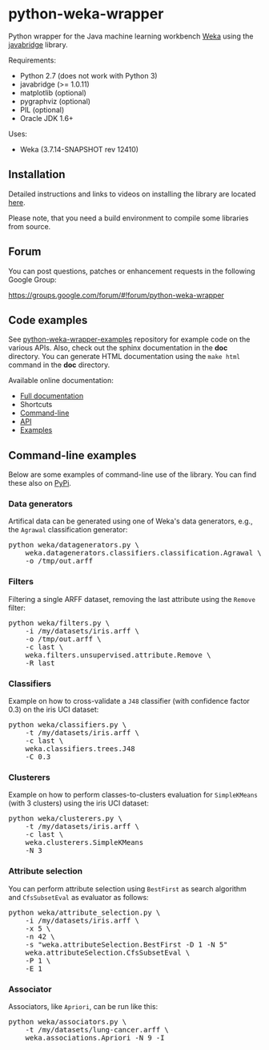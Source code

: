 # python-weka-wrapper

Python wrapper for the Java machine learning workbench [Weka](http://www.cs.waikato.ac.nz/~ml/weka/)
using the [javabridge](https://pypi.python.org/pypi/javabridge) library.

Requirements:

* Python 2.7 (does not work with Python 3)
 * javabridge (>= 1.0.11)
 * matplotlib (optional)
 * pygraphviz (optional)
 * PIL (optional)
* Oracle JDK 1.6+

Uses:
* Weka (3.7.14-SNAPSHOT rev 12410)

## Installation

Detailed instructions and links to videos on installing the library are located
[here](http://pythonhosted.org/python-weka-wrapper/install.html).

Please note, that you need a build environment to compile some libraries from source.

## Forum

You can post questions, patches or enhancement requests in the following Google Group:

https://groups.google.com/forum/#!forum/python-weka-wrapper

## Code examples
See [python-weka-wrapper-examples](https://github.com/fracpete/python-weka-wrapper-examples)
repository for example code on the various APIs. Also, check out the sphinx
documentation in the **doc** directory. You can generate HTML documentation
using the `make html` command in the **doc** directory.

Available online documentation:
* [Full documentation](http://pythonhosted.org/python-weka-wrapper/)
* Shortcuts
 * [Command-line](http://pythonhosted.org/python-weka-wrapper/commandline.html)
 * [API](http://pythonhosted.org/python-weka-wrapper/api.html)
 * [Examples](http://pythonhosted.org/python-weka-wrapper/examples.html)

## Command-line examples

Below are some examples of command-line use of the library. You can find these also
on [PyPi](http://pythonhosted.org/python-weka-wrapper/commandline.html).

### Data generators

Artifical data can be generated using one of Weka's data generators, e.g., the `Agrawal` classification generator:

<pre>
python weka/datagenerators.py \
    weka.datagenerators.classifiers.classification.Agrawal \
    -o /tmp/out.arff
</pre>

### Filters

Filtering a single ARFF dataset, removing the last attribute using the `Remove` filter:

<pre>
python weka/filters.py \
    -i /my/datasets/iris.arff \
    -o /tmp/out.arff \
    -c last \
    weka.filters.unsupervised.attribute.Remove \
    -R last
</pre>

### Classifiers

Example on how to cross-validate a `J48` classifier (with confidence factor 0.3) on the iris UCI dataset:

<pre>
python weka/classifiers.py \
    -t /my/datasets/iris.arff \
    -c last \
    weka.classifiers.trees.J48
    -C 0.3
</pre>

### Clusterers

Example on how to perform classes-to-clusters evaluation for `SimpleKMeans` (with 3 clusters) using the iris UCI dataset:

<pre>
python weka/clusterers.py \
    -t /my/datasets/iris.arff \
    -c last \
    weka.clusterers.SimpleKMeans
    -N 3
</pre>

### Attribute selection

You can perform attribute selection using `BestFirst` as search algorithm and `CfsSubsetEval` as evaluator as follows:

<pre>
python weka/attribute_selection.py \
    -i /my/datasets/iris.arff \
    -x 5 \
    -n 42 \
    -s "weka.attributeSelection.BestFirst -D 1 -N 5"
    weka.attributeSelection.CfsSubsetEval \
    -P 1 \
    -E 1
</pre>

### Associator

Associators, like `Apriori`, can be run like this:

<pre>
python weka/associators.py \
    -t /my/datasets/lung-cancer.arff \
    weka.associations.Apriori -N 9 -I
</pre>
